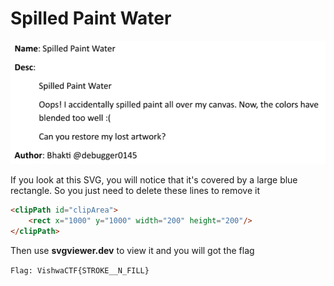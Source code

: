 # Spilled Paint Water

![spilled](img/spilled-paint-water.png)

If you look at this SVG, you will notice that it's covered by a large blue rectangle. So you just need to delete these lines to remove it

```html
<clipPath id="clipArea">
    <rect x="1000" y="1000" width="200" height="200"/>
</clipPath>
```

Then use **svgviewer.dev** to view it and you will got the flag

`Flag: VishwaCTF{STROKE__N_FILL}`
